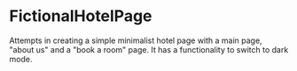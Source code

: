 # FictionalHotelPage
Attempts in creating a simple minimalist hotel page with a main page, "about us" and a "book a room" page. It has a functionality to switch to dark mode.
